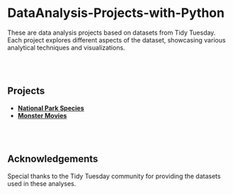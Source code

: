 # DataAnalysis-Projects-with-Python

These are data analysis projects based on datasets from Tidy Tuesday. Each project explores different aspects of the dataset, showcasing various analytical techniques and visualizations.


<br><br>
## Projects

- **[National Park Species](Oct8_NationalParkSpecies)**
- **[Monster Movies](Oct29_MonsterMovie)**

  

<br><br>
## Acknowledgements

Special thanks to the Tidy Tuesday community for providing the datasets used in these analyses.
